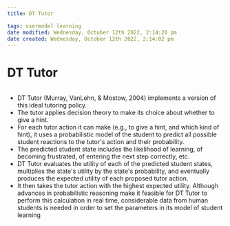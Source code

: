 ```yaml
---
title: DT Tutor

tags: usermodel learning
date modified: Wednesday, October 12th 2022, 2:14:20 pm
date created: Wednesday, October 12th 2022, 2:14:02 pm
---
```


# DT Tutor
```toc
```

- DT Tutor (Murray, VanLehn, & Mostow, 2004) implements a version of this ideal tutoring policy.
- The tutor applies decision theory to make its choice about whether to give a hint.
- For each tutor action it can make (e.g., to give a hint, and which kind of hint), it uses a probabilistic model of the student to predict all possible student reactions to the tutor's action and their probability.
- The predicted student state includes the likelihood of learning, of becoming frustrated, of entering the next step correctly, etc.
- DT Tutor evaluates the utility of each of the predicted student states, multiplies the state's utility by the state's probability, and eventually produces the expected utility of each proposed tutor action.
- It then takes the tutor action with the highest expected utility. Although advances in probabilistic reasoning make it feasible for DT Tutor to perform this calculation in real time, considerable data from human students is needed in order to set the parameters in its model of student learning



